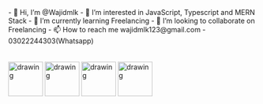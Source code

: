 <link rel="stylesheet" href="./style.css" />
- 👋 Hi, I’m @Wajidmlk
- 👀 I’m interested in JavaScript, Typescript and MERN Stack
- 🌱 I’m currently learning Freelancing
- 💞️ I’m looking to collaborate on Freelancing
- 📫 How to reach me wajidmlk123@gmail.com - 03022244303(Whatsapp) 
<br ><br ><br >
<div class="center">
  <img src="https://cdn.icon-icons.com/icons2/2415/PNG/512/mongodb_original_logo_icon_146424.png" alt="drawing" width="70"/>
  <img src="https://www.nextontop.com/assets/img/services/web/expressjs.svg" alt="drawing" width="70"/>
  <img src="https://user-images.githubusercontent.com/77168413/204446862-1f8119cd-23b8-4c5a-99d4-2119598c21d9.png" alt="drawing" width="70"/>
  <img src="https://cdn-icons-png.flaticon.com/512/5968/5968322.png" alt="drawing" width="70"/>
</div>
<!---
Wajidmlk/Wajidmlk is a ✨ special ✨ repository because its `README.md` (this file) appears on your GitHub profile.
You can click the Preview link to take a look at your changes.
--->
